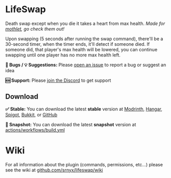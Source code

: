 # LifeSwap

Death swap except when you die it takes a heart from max health. *Made for [mothlet](https://youtube.com/channel/UCXJe1zf6xUxcTjjBwQK068w), go check them out!*

Upon swapping (5 seconds after running the swap command), there'll be a 30-second timer, when the timer ends, it'll detect if someone died. If someone did, that player's max health will be lowered, you can continue swapping until one player has no more max health left.

**🐛 Bugs / 💡 Suggestions:** Please [open an issue](https://github.com/srnyx/lifeswap/issues/new/choose) to report a bug or suggest an idea

**🆘 Support:** Please [join the Discord](https://srnyx.com/discord) to get support

## Download

**✅ Stable:** You can download the latest **stable** version at [Modrinth](https://modrinth.com/plugin/lifeswap), [Hangar](https://hangar.papermc.io/srnyx/LifeSwap), [Spigot](https://spigotmc.org/resources/105208), [Bukkit](https://dev.bukkit.org/projects/lifeswap), or [GitHub](https://github.com/srnyx/lifeswap/releases)

**🚧 Snapshot:** You can download the latest **snapshot** version at [actions/workflows/build.yml](https://github.com/srnyx/lifeswap/actions/workflows/build.yml)

# Wiki

For all information about the plugin (commands, permissions, etc...) please see the wiki at [github.com/srnyx/lifeswap/wiki](https://github.com/srnyx/lifeswap/wiki)
